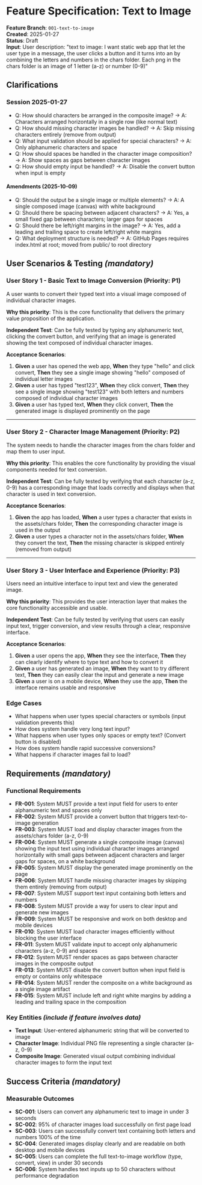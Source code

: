 # Feature Specification: Text to Image

**Feature Branch**: `001-text-to-image`  
**Created**: 2025-01-27  
**Status**: Draft  
**Input**: User description: "text to image: I want static web app that let the user type in a message, the user clicks a button and it turns into an by combining the letters and numbers in the chars folder. Each png in the chars folder is an image of 1 letter (a-z) or number (0-9)"

## Clarifications

### Session 2025-01-27

- Q: How should characters be arranged in the composite image? → A: Characters arranged horizontally in a single row (like normal text)
- Q: How should missing character images be handled? → A: Skip missing characters entirely (remove from output)
- Q: What input validation should be applied for special characters? → A: Only alphanumeric characters and space
- Q: How should spaces be handled in the character image composition? → A: Show spaces as gaps between character images
- Q: How should empty input be handled? → A: Disable the convert button when input is empty

#### Amendments (2025-10-09)

- Q: Should the output be a single image or multiple elements? → A: A single composed image (canvas) with white background
- Q: Should there be spacing between adjacent characters? → A: Yes, a small fixed gap between characters; larger gaps for spaces
- Q: Should there be left/right margins in the image? → A: Yes, add a leading and trailing space to create left/right white margins
- Q: What deployment structure is needed? → A: GitHub Pages requires index.html at root; moved from public/ to root directory

## User Scenarios & Testing *(mandatory)*

### User Story 1 - Basic Text to Image Conversion (Priority: P1)

A user wants to convert their typed text into a visual image composed of individual character images.

**Why this priority**: This is the core functionality that delivers the primary value proposition of the application.

**Independent Test**: Can be fully tested by typing any alphanumeric text, clicking the convert button, and verifying that an image is generated showing the text composed of individual character images.

**Acceptance Scenarios**:

1. **Given** a user has opened the web app, **When** they type "hello" and click convert, **Then** they see a single image showing "hello" composed of individual letter images
2. **Given** a user has typed "test123", **When** they click convert, **Then** they see a single image showing "test123" with both letters and numbers composed of individual character images
3. **Given** a user has typed text, **When** they click convert, **Then** the generated image is displayed prominently on the page

---

### User Story 2 - Character Image Management (Priority: P2)

The system needs to handle the character images from the chars folder and map them to user input.

**Why this priority**: This enables the core functionality by providing the visual components needed for text conversion.

**Independent Test**: Can be fully tested by verifying that each character (a-z, 0-9) has a corresponding image that loads correctly and displays when that character is used in text conversion.

**Acceptance Scenarios**:

1. **Given** the app has loaded, **When** a user types a character that exists in the assets/chars folder, **Then** the corresponding character image is used in the output
2. **Given** a user types a character not in the assets/chars folder, **When** they convert the text, **Then** the missing character is skipped entirely (removed from output)

---

### User Story 3 - User Interface and Experience (Priority: P3)

Users need an intuitive interface to input text and view the generated image.

**Why this priority**: This provides the user interaction layer that makes the core functionality accessible and usable.

**Independent Test**: Can be fully tested by verifying that users can easily input text, trigger conversion, and view results through a clear, responsive interface.

**Acceptance Scenarios**:

1. **Given** a user opens the app, **When** they see the interface, **Then** they can clearly identify where to type text and how to convert it
2. **Given** a user has generated an image, **When** they want to try different text, **Then** they can easily clear the input and generate a new image
3. **Given** a user is on a mobile device, **When** they use the app, **Then** the interface remains usable and responsive

### Edge Cases

- What happens when user types special characters or symbols (input validation prevents this)
- How does system handle very long text input?
- What happens when user types only spaces or empty text? (Convert button is disabled)
- How does system handle rapid successive conversions?
- What happens if character images fail to load?

## Requirements *(mandatory)*

### Functional Requirements

- **FR-001**: System MUST provide a text input field for users to enter alphanumeric text and spaces only
- **FR-002**: System MUST provide a convert button that triggers text-to-image generation
- **FR-003**: System MUST load and display character images from the assets/chars folder (a-z, 0-9)
- **FR-004**: System MUST generate a single composite image (canvas) showing the input text using individual character images arranged horizontally with small gaps between adjacent characters and larger gaps for spaces, on a white background
- **FR-005**: System MUST display the generated image prominently on the page
- **FR-006**: System MUST handle missing character images by skipping them entirely (removing from output)
- **FR-007**: System MUST support text input containing both letters and numbers
- **FR-008**: System MUST provide a way for users to clear input and generate new images
- **FR-009**: System MUST be responsive and work on both desktop and mobile devices
- **FR-010**: System MUST load character images efficiently without blocking the user interface
- **FR-011**: System MUST validate input to accept only alphanumeric characters (a-z, 0-9) and spaces
- **FR-012**: System MUST render spaces as gaps between character images in the composite output
- **FR-013**: System MUST disable the convert button when input field is empty or contains only whitespace
 - **FR-014**: System MUST render the composite on a white background as a single image artifact
 - **FR-015**: System MUST include left and right white margins by adding a leading and trailing space in the composition

### Key Entities *(include if feature involves data)*

- **Text Input**: User-entered alphanumeric string that will be converted to image
- **Character Image**: Individual PNG file representing a single character (a-z, 0-9)
- **Composite Image**: Generated visual output combining individual character images to form the input text

## Success Criteria *(mandatory)*

### Measurable Outcomes

- **SC-001**: Users can convert any alphanumeric text to image in under 3 seconds
- **SC-002**: 95% of character images load successfully on first page load
- **SC-003**: Users can successfully convert text containing both letters and numbers 100% of the time
- **SC-004**: Generated images display clearly and are readable on both desktop and mobile devices
- **SC-005**: Users can complete the full text-to-image workflow (type, convert, view) in under 30 seconds
- **SC-006**: System handles text inputs up to 50 characters without performance degradation